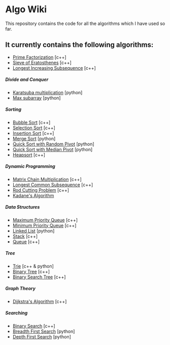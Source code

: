 # Algo Wiki
This repository contains the code for all the algorithms which I have used so far.


It currently contains the following algorithms:
------------------------------------------------------------

- [Prime Factorization](/prime_factorization.cpp) [c++]
- [Sieve of Eratosthenes](/sieve_of_eratosthenes.cpp) [c++]
- [Longest Increasing Subsequence](/longest_increasing_subsequence.cpp) [c++]


##### Divide and Conquer

- [Karatsuba multiplication](/Divide%20and%20Conquer/karatsuba_multiplication.py) [python]
- [Max subarray](/Divide%20and%20Conquer/maximum_subarray.py) [python]


##### Sorting

- [Bubble Sort](/Sorting/bubble_sort.cpp) [c++]
- [Selection Sort](/Sorting/selection_sort.cpp) [c++]
- [Insertion Sort](/Sorting/insertion_sort.cpp) [c++]
- [Merge Sort](/Sorting/merge_sort.py) [python]
- [Quick Sort with Random Pivot](/Sorting/quick_sort_with_random_pivot.py) [python]
- [Quick Sort with Median Pivot](/Sorting/quick_sort_with_median_pivot.py) [python]
- [Heapsort](/Sorting/heapsort.cpp) [c++]


##### Dynamic Programming

- [Matrix Chain Multiplication](/Dynamic%20Programming/matrix_chain_multiplication.cpp) [c++]
- [Longest Common Subsequence](/Dynamic%20Programming/longest_common_subsequence.cpp) [c++]
- [Rod Cutting Problem](/Dynamic%20Programming/rod_cutting.cpp) [c++]
- [Kadane's Algorithm](/Dynamic%20Programming/kadane_algorithm.cpp)


##### Data Structures

- [Maximum Priority Queue](/Data%20Structures/maximum_priority_queue.cpp) [c++]
- [Minimum Priority Queue](/Data%20Structures/minimum_priority_queue.cpp) [c++]
- [Linked List](/Data%20Structures/linked_list.py) [python]
- [Stack](/Data%20Structures/stack.cpp) [c++]
- [Queue](/Data%20Structures/queue.cpp) [c++]


##### Tree

- [Trie](/Data%20Structures/trie/) [c++ & python]
- [Binary Tree](/Data%20Structures/binary_tree.cpp) [c++]
- [Binary Search Tree](/Data%20Structures/binary_search_tree.cpp) [c++]


##### Graph Theory

- [Dijkstra's Algorithm](/Graph%20Theory/dijkstra.cpp) [c++]


##### Searching

- [Binary Search](/Searching/binary_search.cpp) [c++]
- [Breadth First Search](/Searching/breadth_first_search.py) [python]
- [Depth First Search](/Searching/depth_first_search.py) [python]
